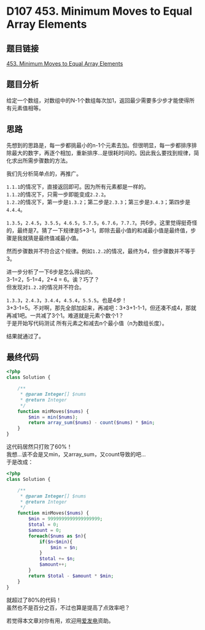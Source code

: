 # D107 453. Minimum Moves to Equal Array Elements

## 题目链接

[453. Minimum Moves to Equal Array Elements](https://leetcode.com/problems/minimum-moves-to-equal-array-elements/)

## 题目分析

给定一个数组，对数组中的N-1个数组每次加1，返回最少需要多少步才能使得所有元素值相等。

## 思路

先想到的思路是，每一步都挑最小的n-1个元素去加。但很明显，每一步都排序排除最大的数字，再逐个相加，重新排序…是很耗时间的。因此我么要找到规律，简化求出所需步骤数的方法。

我们先分析简单点的，再推广。

`1.1.1`的情况下，直接返回即可。因为所有元素都是一样的。  
`1.1.2`的情况下，只需一步即能变成`2.2.2`。  
`1.2.2`的情况下，第一步是`1.3.2`；第二步是`2.3.3`；第三步是`3.4.3`；第四步是`4.4.4`。

`1.3.5`，`2.4.5`，`3.5.5`，`4.6.5`，`5.7.5`，`6.7.6`，`7.7.7`。共6步。这里觉得挺奇怪的，最终是7。猜了一下规律是5+3-1，即除去最小值的和减最小值是最终值，步骤是我就猜是最终值减最小值。

然而步骤数并不符合这个规律。例如`1.2.2`的情况，最终为4，但步骤数并不等于3。

进一步分析了一下6步是怎么得出的。  
3-1=2，5-1=4，2+4 = 6。诶？巧了？  
但发现对`1.2.2`的情况并不符合。

`1.3.3`，`2.4.3`，`3.4.4`，`4.5.4`，`5.5.5`。也是4步！  
3+3-1=5。不对啊，那先全部加起来，再减吧：3+3+1-1-1，但还凑不成4，那就再减1吧。一共减了3个1。难道就是元素个数个1？  
于是开始写代码测试 所有元素之和减去n个最小值（n为数组长度）。

结果就通过了。

## 最终代码

```php
<?php
class Solution {

    /**
     * @param Integer[] $nums
     * @return Integer
     */
    function minMoves($nums) {
        $min = min($nums);
        return array_sum($nums) - count($nums) * $min;
    }
}
```

这代码居然只打败了60%！  
我想…该不会是又min，又array\_sum，又count导致的吧…  
于是改成：

```php
<?php
class Solution {

    /**
     * @param Integer[] $nums
     * @return Integer
     */
    function minMoves($nums) {
        $min = 9999999999999999999;
        $total = 0;
        $amount = 0;
        foreach($nums as $n){
            if($n<$min){
                $min = $n;
            }
            $total += $n;
            $amount++;
        }
        return $total - $amount * $min;
    }
}
```

就超过了80%的代码！  
虽然也不是百分之百，不过也算是提高了点效率吧？

若觉得本文章对你有用，欢迎用[爱发电](https://afdian.net/@skys215)资助。


